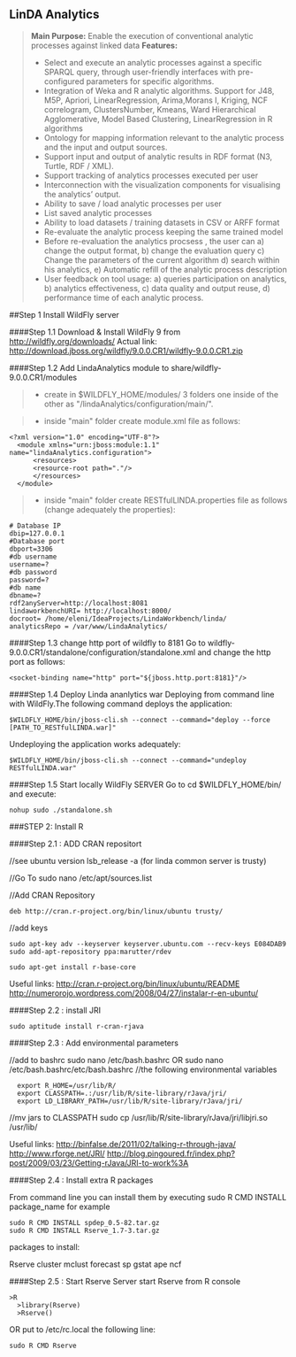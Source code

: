 ## LinDA Analytics

> **Main Purpose:**
Enable the execution of conventional analytic processes against linked data
> **Features:**
> - Select and execute an analytic processes against a specific SPARQL query, through user-friendly interfaces with pre-configured parameters for specific algorithms.
> - Integration of Weka and R analytic algorithms. Support for J48, M5P, Apriori, LinearRegression, Arima,Morans I, Kriging, NCF correlogram, ClustersNumber, Kmeans, Ward Hierarchical Agglomerative, Model Based Clustering, LinearRegression in R algorithms
> - Ontology for mapping information relevant to the analytic process and the input and output sources.
> - Support input and output of analytic results in RDF format (N3, Turtle, RDF / XML).
> - Support tracking of analytics processes executed per user 
> - Interconnection with the visualization components for visualising the analytics’ output.
> - Ability to save / load analytic processes per user
> - List saved analytic processes
> - Ability to load datasets / training datasets in CSV or ARFF format
> - Re-evaluate the analytic process keeping the same trained model 
> - Before re-evaluation the analytics procsess , the user can a) change the output format, b) change the evaluation query c) Change the parameters of the current algorithm d) search within his analytics, e) Automatic refill of the analytic process description
> - User feedback on tool usage: a) queries participation on analytics, b) analytics effectiveness, c) data quality and output reuse, d) performance time  of each analytic process.


##Step 1 Install  WildFly server 

####Step 1.1 Download & Install WildFly 9 from 
http://wildfly.org/downloads/
Actual link:
http://download.jboss.org/wildfly/9.0.0.CR1/wildfly-9.0.0.CR1.zip

####Step 1.2 Add LindaAnalytics module to share/wildfly-9.0.0.CR1/modules
> - create in $WILDFLY_HOME/modules/ 3 folders one inside of the other as  "/lindaAnalytics/configuration/main/".

> - inside "main" folder create module.xml file as follows:
```
<?xml version="1.0" encoding="UTF-8"?>  
  <module xmlns="urn:jboss:module:1.1" name="lindaAnalytics.configuration">  
      <resources>  
	  <resource-root path="."/>  
      </resources>  
  </module>  
```  
> - inside "main" folder create RESTfulLINDA.properties file as follows (change adequately the properties):
```
# Database IP
dbip=127.0.0.1
#Database port
dbport=3306
#db username
username=?
#db password
password=?
#db name
dbname=?
rdf2anyServer=http://localhost:8081
lindaworkbenchURI= http://localhost:8000/
docroot= /home/eleni/IdeaProjects/LindaWorkbench/linda/
analyticsRepo = /var/www/LindaAnalytics/
```

####Step 1.3 change http port of wildfly to 8181
Go to wildfly-9.0.0.CR1/standalone/configuration/standalone.xml and change the http port as follows:
```
<socket-binding name="http" port="${jboss.http.port:8181}"/>
```

####Step 1.4 Deploy Linda ananlytics war 
Deploying from command line with WildFly.The following command deploys the application:
```
$WILDFLY_HOME/bin/jboss-cli.sh --connect --command="deploy --force [PATH_TO_RESTfulLINDA.war]"
```
Undeploying the application works adequately:
```
$WILDFLY_HOME/bin/jboss-cli.sh --connect --command="undeploy RESTfulLINDA.war"
```


####Step 1.5 Start locally WildFly SERVER
Go to   cd $WILDFLY_HOME/bin/ and execute:
```
nohup sudo ./standalone.sh 
```


###STEP 2: Install R

####Step 2.1 : ADD CRAN repositort

//see ubuntu version
lsb_release -a
(for linda common server is trusty)

//Go To
sudo nano /etc/apt/sources.list 

//Add CRAN Repository
```
deb http://cran.r-project.org/bin/linux/ubuntu trusty/
```

//add keys
```
sudo apt-key adv --keyserver keyserver.ubuntu.com --recv-keys E084DAB9
sudo add-apt-repository ppa:marutter/rdev
```
```
sudo apt-get install r-base-core
```
Useful links: 
http://cran.r-project.org/bin/linux/ubuntu/README
http://numerorojo.wordpress.com/2008/04/27/instalar-r-en-ubuntu/


####Step 2.2 : install JRI
```
sudo aptitude install r-cran-rjava
```
####Step 2.3 : Add environmental parameters

//add to bashrc
sudo nano /etc/bash.bashrc OR sudo nano /etc/bash.bashrc/etc/bash.bashrc
//the following environmental variables
```
  export R_HOME=/usr/lib/R/
  export CLASSPATH=.:/usr/lib/R/site-library/rJava/jri/
  export LD_LIBRARY_PATH=/usr/lib/R/site-library/rJava/jri/
```

//mv jars to CLASSPATH
  sudo cp /usr/lib/R/site-library/rJava/jri/libjri.so  /usr/lib/

Useful links: 
http://binfalse.de/2011/02/talking-r-through-java/
http://www.rforge.net/JRI/
http://blog.pingoured.fr/index.php?post/2009/03/23/Getting-rJava/JRI-to-work%3A


####Step 2.4 : Install extra R packages

From command line you can install them by executing sudo R CMD INSTALL package_name 
for example
```
sudo R CMD INSTALL spdep_0.5-82.tar.gz 
sudo R CMD INSTALL Rserve_1.7-3.tar.gz
```

packages to install:

Rserve 
cluster
mclust
forecast
sp
gstat
ape
ncf


####Step 2.5 : Start Rserve Server
start Rserve from R console
```
>R
  >library(Rserve)
  >Rserve()
``` 
  
OR put  to  /etc/rc.local the following line:
```
sudo R CMD Rserve
```